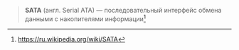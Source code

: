 >**SATA** (англ. Serial ATA) — последовательный интерфейс обмена данными с накопителями информации[^1]

[^1]:https://ru.wikipedia.org/wiki/SATA